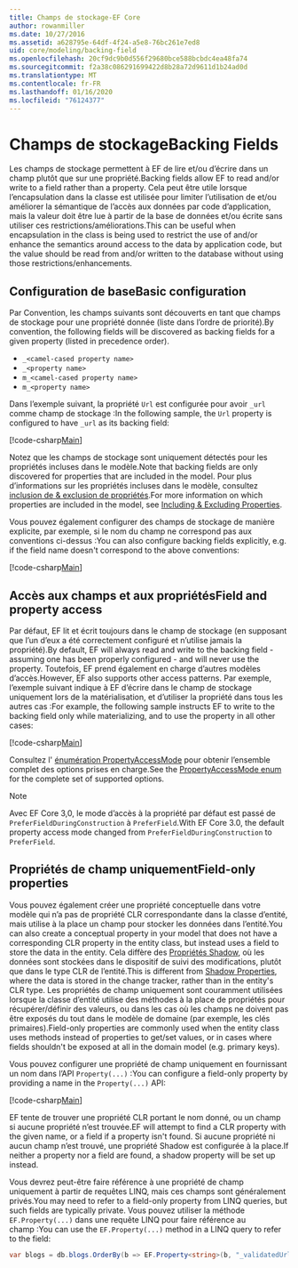```yaml
---
title: Champs de stockage-EF Core
author: rowanmiller
ms.date: 10/27/2016
ms.assetid: a628795e-64df-4f24-a5e8-76bc261e7ed8
uid: core/modeling/backing-field
ms.openlocfilehash: 20cf9dc9b0d556f29680bce588bcbdc4ea48fa74
ms.sourcegitcommit: f2a38c086291699422d8b28a72d9611d1b24ad0d
ms.translationtype: MT
ms.contentlocale: fr-FR
ms.lasthandoff: 01/16/2020
ms.locfileid: "76124377"
---
```

# <a name="backing-fields"></a><span data-ttu-id="4c791-102">Champs de stockage</span><span class="sxs-lookup"><span data-stu-id="4c791-102">Backing Fields</span></span>

<span data-ttu-id="4c791-103">Les champs de stockage permettent à EF de lire et/ou d’écrire dans un champ plutôt que sur une propriété.</span><span class="sxs-lookup"><span data-stu-id="4c791-103">Backing fields allow EF to read and/or write to a field rather than a property.</span></span> <span data-ttu-id="4c791-104">Cela peut être utile lorsque l’encapsulation dans la classe est utilisée pour limiter l’utilisation de et/ou améliorer la sémantique de l’accès aux données par code d’application, mais la valeur doit être lue à partir de la base de données et/ou écrite sans utiliser ces restrictions/améliorations.</span><span class="sxs-lookup"><span data-stu-id="4c791-104">This can be useful when encapsulation in the class is being used to restrict the use of and/or enhance the semantics around access to the data by application code, but the value should be read from and/or written to the database without using those restrictions/enhancements.</span></span>

## <a name="basic-configuration"></a><span data-ttu-id="4c791-105">Configuration de base</span><span class="sxs-lookup"><span data-stu-id="4c791-105">Basic configuration</span></span>

<span data-ttu-id="4c791-106">Par Convention, les champs suivants sont découverts en tant que champs de stockage pour une propriété donnée (liste dans l’ordre de priorité).</span><span class="sxs-lookup"><span data-stu-id="4c791-106">By convention, the following fields will be discovered as backing fields for a given property (listed in precedence order).</span></span> 

* `_<camel-cased property name>`
* `_<property name>`
* `m_<camel-cased property name>`
* `m_<property name>`

<span data-ttu-id="4c791-107">Dans l’exemple suivant, la propriété `Url` est configurée pour avoir `_url` comme champ de stockage :</span><span class="sxs-lookup"><span data-stu-id="4c791-107">In the following sample, the `Url` property is configured to have `_url` as its backing field:</span></span>

[!code-csharp[Main](../../../samples/core/Modeling/Conventions/BackingField.cs#Sample)]

<span data-ttu-id="4c791-108">Notez que les champs de stockage sont uniquement détectés pour les propriétés incluses dans le modèle.</span><span class="sxs-lookup"><span data-stu-id="4c791-108">Note that backing fields are only discovered for properties that are included in the model.</span></span> <span data-ttu-id="4c791-109">Pour plus d’informations sur les propriétés incluses dans le modèle, consultez [inclusion de & exclusion de propriétés](included-properties.md).</span><span class="sxs-lookup"><span data-stu-id="4c791-109">For more information on which properties are included in the model, see [Including & Excluding Properties](included-properties.md).</span></span>

<span data-ttu-id="4c791-110">Vous pouvez également configurer des champs de stockage de manière explicite, par exemple, si le nom du champ ne correspond pas aux conventions ci-dessus :</span><span class="sxs-lookup"><span data-stu-id="4c791-110">You can also configure backing fields explicitly, e.g. if the field name doesn't correspond to the above conventions:</span></span>

[!code-csharp[Main](../../../samples/core/Modeling/FluentAPI/BackingField.cs?name=BackingField&highlight=5)]

## <a name="field-and-property-access"></a><span data-ttu-id="4c791-111">Accès aux champs et aux propriétés</span><span class="sxs-lookup"><span data-stu-id="4c791-111">Field and property access</span></span>

<span data-ttu-id="4c791-112">Par défaut, EF lit et écrit toujours dans le champ de stockage (en supposant que l’un d’eux a été correctement configuré et n’utilise jamais la propriété).</span><span class="sxs-lookup"><span data-stu-id="4c791-112">By default, EF will always read and write to the backing field - assuming one has been properly configured - and will never use the property.</span></span> <span data-ttu-id="4c791-113">Toutefois, EF prend également en charge d’autres modèles d’accès.</span><span class="sxs-lookup"><span data-stu-id="4c791-113">However, EF also supports other access patterns.</span></span> <span data-ttu-id="4c791-114">Par exemple, l’exemple suivant indique à EF d’écrire dans le champ de stockage uniquement lors de la matérialisation, et d’utiliser la propriété dans tous les autres cas :</span><span class="sxs-lookup"><span data-stu-id="4c791-114">For example, the following sample instructs EF to write to the backing field only while materializing, and to use the property in all other cases:</span></span>

[!code-csharp[Main](../../../samples/core/Modeling/FluentAPI/BackingFieldAccessMode.cs?name=BackingFieldAccessMode&highlight=6)]

<span data-ttu-id="4c791-115">Consultez l' [énumération PropertyAccessMode](https://docs.microsoft.com/dotnet/api/microsoft.entityframeworkcore.propertyaccessmode) pour obtenir l’ensemble complet des options prises en charge.</span><span class="sxs-lookup"><span data-stu-id="4c791-115">See the [PropertyAccessMode enum](https://docs.microsoft.com/dotnet/api/microsoft.entityframeworkcore.propertyaccessmode) for the complete set of supported options.</span></span>

> [!NOTE]
> <span data-ttu-id="4c791-116">Avec EF Core 3,0, le mode d’accès à la propriété par défaut est passé de `PreferFieldDuringConstruction` à `PreferField`.</span><span class="sxs-lookup"><span data-stu-id="4c791-116">With EF Core 3.0, the default property access mode changed from `PreferFieldDuringConstruction` to `PreferField`.</span></span>

## <a name="field-only-properties"></a><span data-ttu-id="4c791-117">Propriétés de champ uniquement</span><span class="sxs-lookup"><span data-stu-id="4c791-117">Field-only properties</span></span>

<span data-ttu-id="4c791-118">Vous pouvez également créer une propriété conceptuelle dans votre modèle qui n’a pas de propriété CLR correspondante dans la classe d’entité, mais utilise à la place un champ pour stocker les données dans l’entité.</span><span class="sxs-lookup"><span data-stu-id="4c791-118">You can also create a conceptual property in your model that does not have a corresponding CLR property in the entity class, but instead uses a field to store the data in the entity.</span></span> <span data-ttu-id="4c791-119">Cela diffère des [Propriétés Shadow](shadow-properties.md), où les données sont stockées dans le dispositif de suivi des modifications, plutôt que dans le type CLR de l’entité.</span><span class="sxs-lookup"><span data-stu-id="4c791-119">This is different from [Shadow Properties](shadow-properties.md), where the data is stored in the change tracker, rather than in the entity's CLR type.</span></span> <span data-ttu-id="4c791-120">Les propriétés de champ uniquement sont couramment utilisées lorsque la classe d’entité utilise des méthodes à la place de propriétés pour récupérer/définir des valeurs, ou dans les cas où les champs ne doivent pas être exposés du tout dans le modèle de domaine (par exemple, les clés primaires).</span><span class="sxs-lookup"><span data-stu-id="4c791-120">Field-only properties are commonly used when the entity class uses methods instead of properties to get/set values, or in cases where fields shouldn't be exposed at all in the domain model (e.g. primary keys).</span></span>

<span data-ttu-id="4c791-121">Vous pouvez configurer une propriété de champ uniquement en fournissant un nom dans l’API `Property(...)` :</span><span class="sxs-lookup"><span data-stu-id="4c791-121">You can configure a field-only property by providing a name in the `Property(...)` API:</span></span>

[!code-csharp[Main](../../../samples/core/Modeling/FluentAPI/BackingFieldNoProperty.cs#Sample)]

<span data-ttu-id="4c791-122">EF tente de trouver une propriété CLR portant le nom donné, ou un champ si aucune propriété n’est trouvée.</span><span class="sxs-lookup"><span data-stu-id="4c791-122">EF will attempt to find a CLR property with the given name, or a field if a property isn't found.</span></span> <span data-ttu-id="4c791-123">Si aucune propriété ni aucun champ n’est trouvé, une propriété Shadow est configurée à la place.</span><span class="sxs-lookup"><span data-stu-id="4c791-123">If neither a property nor a field are found, a shadow property will be set up instead.</span></span>

<span data-ttu-id="4c791-124">Vous devrez peut-être faire référence à une propriété de champ uniquement à partir de requêtes LINQ, mais ces champs sont généralement privés.</span><span class="sxs-lookup"><span data-stu-id="4c791-124">You may need to refer to a field-only property from LINQ queries, but such fields are typically private.</span></span> <span data-ttu-id="4c791-125">Vous pouvez utiliser la méthode `EF.Property(...)` dans une requête LINQ pour faire référence au champ :</span><span class="sxs-lookup"><span data-stu-id="4c791-125">You can use the `EF.Property(...)` method in a LINQ query to refer to the field:</span></span>

``` csharp
var blogs = db.blogs.OrderBy(b => EF.Property<string>(b, "_validatedUrl"));
```

